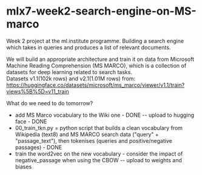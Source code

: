 # mlx7-week2-search-engine-on-MS-marco

Week 2 project at the ml.institute programme.
Building a search engine which takes in queries and produces a list of relevant documents.

We will build an appropriate architecture and train it on data from Microsoft Machine Reading Comprehension (MS MARCO), which is a collection of datasets for deep learning related to search tasks. <br> Datasets v1.1(102k rows) and v2.1(1.01M rows) from: https://huggingface.co/datasets/microsoft/ms_marco/viewer/v1.1/train?views%5B%5D=v11_train

What do we need to do tomorrow?

- add MS Marco vocabulary to the Wiki one - DONE
  -- upload to hugging face - DONE
- 00_train_tkn.py = python script that builds a clean vocabulary from Wikipedia (text8) and MS MARCO search data ("query" + "passage_text"), then tokenises (queries and positive/negative passages) - DONE
- train the word2vec on the new vocabulary - consider the impact of negative_passage when using the CBOW
  -- upload to weights and biases
